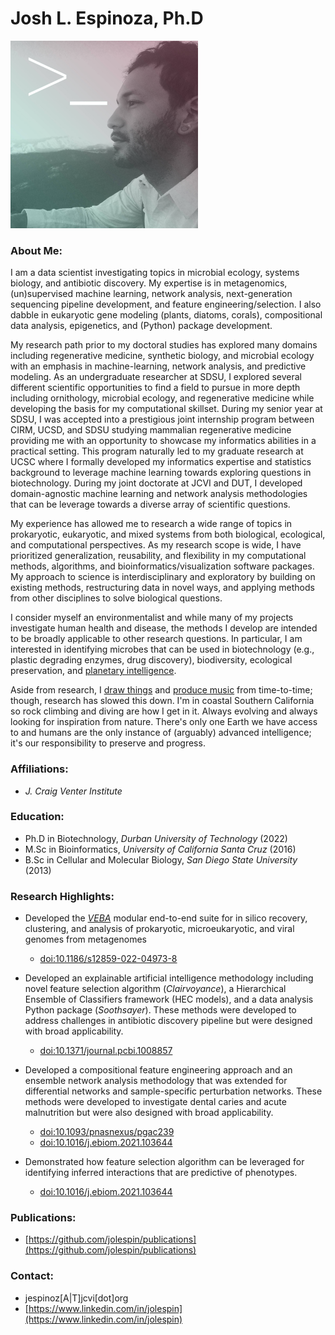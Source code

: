 # Josh L. Espinoza, Ph.D
<img src="profile.jpg" alt="isolated" width="300" class="center"/>

### About Me:
I am a data scientist investigating topics in microbial ecology, systems biology, and antibiotic discovery. My expertise is in metagenomics, (un)supervised machine learning, network analysis, next-generation sequencing pipeline development, and feature engineering/selection. I also dabble in eukaryotic gene modeling (plants, diatoms, corals), compositional data analysis, epigenetics, and (Python) package development.

My research path prior to my doctoral studies has explored many domains including regenerative medicine, synthetic biology, and microbial ecology with an emphasis in machine-learning, network analysis, and predictive modeling.  As an undergraduate researcher at SDSU, I explored several different scientific opportunities to find a field to pursue in more depth including ornithology, microbial ecology, and regenerative medicine while developing the basis for my computational skillset.  During my senior year at SDSU, I was accepted into a prestigious joint internship program between CIRM, UCSD, and SDSU studying mammalian regenerative medicine providing me with an opportunity to showcase my informatics abilities in a practical setting.  This program naturally led to my graduate research at UCSC where I formally developed my informatics expertise and statistics background to leverage machine learning towards exploring questions in biotechnology.  During my joint doctorate at JCVI and DUT, I developed domain-agnostic machine learning and network analysis methodologies that can be leverage towards a diverse array of scientific questions.  

My experience has allowed me to research a wide range of topics in prokaryotic, eukaryotic, and mixed systems from both biological, ecological, and computational perspectives.  As my research scope is wide, I have prioritized generalization, reusability, and flexibility in my computational methods, algorithms, and bioinformatics/visualization software packages. My approach to science is interdisciplinary and exploratory by building on existing methods, restructuring data in novel ways, and applying methods from other disciplines to solve biological questions. 

I consider myself an environmentalist and while many of my projects investigate human health and disease, the methods I develop are intended to be broadly applicable to other research questions.  In particular, I am interested in identifying microbes that can be used in biotechnology (e.g., plastic degrading enzymes, drug discovery), biodiversity, ecological preservation, and [planetary intelligence](https://www.cambridge.org/core/journals/international-journal-of-astrobiology/article/intelligence-as-a-planetary-scale-process/5077C784D7FAC55F96072F7A7772C5E5).

Aside from research, I [draw things](art/README.md) and [produce music](https://soundcloud.com/o-rka/tracks) from time-to-time; though, research has slowed this down.  I'm in coastal Southern California so rock climbing and diving are how I get in it.  Always evolving and always looking for inspiration from nature.  There's only one Earth we have access to and humans are the only instance of (arguably) advanced intelligence; it's our responsibility to preserve and progress.

### Affiliations:
* *J. Craig Venter Institute*

### Education:
* Ph.D in Biotechnology, *Durban University of Technology* (2022)
* M.Sc in Bioinformatics, *University of California Santa Cruz* (2016)
* B.Sc in Cellular and Molecular Biology, *San Diego State University* (2013)

### Research Highlights:
* Developed the [*VEBA*](https://github.com/jolespin/veba) modular end-to-end suite for in silico recovery, clustering, and analysis of prokaryotic, microeukaryotic, and viral genomes from metagenomes 
	* [doi:10.1186/s12859-022-04973-8](doi.org/10.1186/s12859-022-04973-8)

* Developed an explainable artificial intelligence methodology including novel feature selection algorithm (*Clairvoyance*), a Hierarchical Ensemble of Classifiers framework (HEC models), and a data analysis Python package (*Soothsayer*). These methods were developed to address challenges in antibiotic discovery pipeline but were designed with broad applicability.
	* [doi:10.1371/journal.pcbi.1008857](https://doi.org/10.1371/journal.pcbi.1008857)
* Developed a compositional feature engineering approach and an ensemble network analysis methodology that was extended for differential networks and sample-specific perturbation networks. These methods were developed to investigate dental caries and acute malnutrition but were also designed with broad applicability.
	* [doi:10.1093/pnasnexus/pgac239](https://doi.org/10.1093/pnasnexus/pgac239)
	* [doi:10.1016/j.ebiom.2021.103644](https://doi.org/10.1016/j.ebiom.2021.103644)
* Demonstrated how feature selection algorithm can be leveraged for identifying inferred interactions that are predictive of phenotypes.
 	* [doi:10.1016/j.ebiom.2021.103644](https://doi.org/10.1016/j.ebiom.2021.103644) 

### Publications: 
* [https://github.com/jolespin/publications](https://github.com/jolespin/publications)

### Contact:
* jespinoz[A|T]jcvi[dot]org
* [https://www.linkedin.com/in/jolespin](https://www.linkedin.com/in/jolespin)